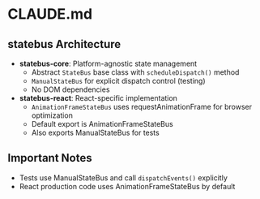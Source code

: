 # CLAUDE.md

## statebus Architecture

- **statebus-core**: Platform-agnostic state management
  - Abstract `StateBus` base class with `scheduleDispatch()` method
  - `ManualStateBus` for explicit dispatch control (testing)
  - No DOM dependencies
- **statebus-react**: React-specific implementation
  - `AnimationFrameStateBus` uses requestAnimationFrame for browser optimization
  - Default export is AnimationFrameStateBus
  - Also exports ManualStateBus for tests

## Important Notes

- Tests use ManualStateBus and call `dispatchEvents()` explicitly
- React production code uses AnimationFrameStateBus by default
